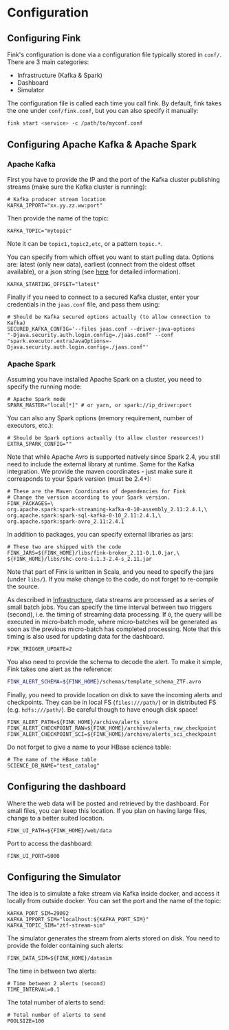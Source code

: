 # Configuration

## Configuring Fink

Fink's configuration is done via a configuration file typically stored in `conf/`.
There are 3 main categories:

- Infrastructure (Kafka & Spark)
- Dashboard
- Simulator

The configuration file is called each time you call fink. By default, fink takes the one under `conf/fink.conf`, but you can also specify it manually:

```bash
fink start <service> -c /path/to/myconf.conf
```

## Configuring Apache Kafka & Apache Spark

### Apache Kafka

First you have to provide the IP and the port of the Kafka cluster publishing streams (make sure the Kafka cluster is running):
```
# Kafka producer stream location
KAFKA_IPPORT="xx.yy.zz.ww:port"
```

Then provide the name of the topic:
```
KAFKA_TOPIC="mytopic"
```
Note it can be `topic1,topic2,etc`, or a pattern `topic.*`.

You can specify from which offset you want to start pulling data. Options are:
latest (only new data), earliest (connect from the oldest
offset available), or a json string (see [here](https://spark.apache.org/docs/latest/structured-streaming-kafka-integration.html) for detailed information).
```
KAFKA_STARTING_OFFSET="latest"
```

Finally if you need to connect to a secured Kafka cluster, enter your credentials in the `jaas.conf` file, and pass them using:
```
# Should be Kafka secured options actually (to allow connection to Kafka)
SECURED_KAFKA_CONFIG='--files jaas.conf --driver-java-options
"-Djava.security.auth.login.config=./jaas.conf" --conf
"spark.executor.extraJavaOptions=-Djava.security.auth.login.config=./jaas.conf"'
```
### Apache Spark

Assuming you have installed Apache Spark on a cluster, you need to specify the running mode:
```
# Apache Spark mode
SPARK_MASTER="local[*]" # or yarn, or spark://ip_driver:port
```

You can also any Spark options (memory requirement, number of executors, etc.):
```
# Should be Spark options actually (to allow cluster resources!)
EXTRA_SPARK_CONFIG=""
```

Note that while Apache Avro is supported natively since Spark 2.4, you still need to include the external library at runtime. Same for the Kafka integration. We provide the maven coordinates - just make sure it corresponds to your Spark version (must be 2.4+):
```
# These are the Maven Coordinates of dependencies for Fink
# Change the version according to your Spark version.
FINK_PACKAGES=\
org.apache.spark:spark-streaming-kafka-0-10-assembly_2.11:2.4.1,\
org.apache.spark:spark-sql-kafka-0-10_2.11:2.4.1,\
org.apache.spark:spark-avro_2.11:2.4.1
```

In addition to packages, you can specify external libraries as jars:
```
# These two are shipped with the code
FINK_JARS=${FINK_HOME}/libs/fink-broker_2.11-0.1.0.jar,\
${FINK_HOME}/libs/shc-core-1.1.3-2.4-s_2.11.jar
```

Note that part of Fink is written in Scala, and you need to specify the jars (under `libs/`). If you make change to the code, do not forget to re-compile the source.

As described in [Infrastructure](infrastructure.md), data streams are processed as a series of small batch jobs. You can specify the time interval between two triggers (second), i.e. the timing of streaming data processing. If `0`, the query will be executed in micro-batch mode, where micro-batches will be generated as soon as the previous micro-batch has completed processing. Note that this timing is also used for updating data for the dashboard.
```
FINK_TRIGGER_UPDATE=2
```

You also need to provide the schema to decode the alert. To make it simple,
Fink takes one alert as the reference:
```bash
FINK_ALERT_SCHEMA=${FINK_HOME}/schemas/template_schema_ZTF.avro
```

Finally, you need to provide location on disk to save the incoming alerts and checkpoints.
They can be in local FS (`files:///path/`) or in distributed FS (e.g. `hdfs:///path/`). Be careful though to have enough disk space!
```
FINK_ALERT_PATH=${FINK_HOME}/archive/alerts_store
FINK_ALERT_CHECKPOINT_RAW=${FINK_HOME}/archive/alerts_raw_checkpoint
FINK_ALERT_CHECKPOINT_SCI=${FINK_HOME}/archive/alerts_sci_checkpoint
```

Do not forget to give a name to your HBase science table:
```
# The name of the HBase table
SCIENCE_DB_NAME="test_catalog"
```

## Configuring the dashboard

Where the web data will be posted and retrieved by the dashboard.
For small files, you can keep this location. If you plan on having large files, change to a better suited location.
```
FINK_UI_PATH=${FINK_HOME}/web/data
```

Port to access the dashboard:
```
FINK_UI_PORT=5000
```

## Configuring the Simulator

The idea is to simulate a fake stream via Kafka inside docker, and access it locally from outside docker. You can set the port and the name of the topic:
```
KAFKA_PORT_SIM=29092
KAFKA_IPPORT_SIM="localhost:${KAFKA_PORT_SIM}"
KAFKA_TOPIC_SIM="ztf-stream-sim"
```

The simulator generates the stream from alerts stored on disk. You need to
provide the folder containing such alerts:
```
FINK_DATA_SIM=${FINK_HOME}/datasim
```

The time in between two alerts:
```
# Time between 2 alerts (second)
TIME_INTERVAL=0.1
```

The total number of alerts to send:
```
# Total number of alerts to send
POOLSIZE=100
```
